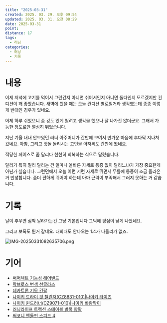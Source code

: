 ```yaml
---
title: "2025-03-31"
created: 2025. 03. 29. 오후 09:54
updated: 2025. 03. 31. 오전 08:29
date: 2025-03-31
point:
distance: 17
tags:
  - 러닝
categories:
  - 러닝
  - 기록
---
```


# 내용

어제 저녁에 고기를 먹어서 그런건지 아니면 쉬어서인지 아니면 둘다인지 모르겠지만 컨디션이 꽤 좋았습니다. 새벽에 깼을 때는 오늘 컨디션 별로일거라 생각했는데 종종 이렇게 반대인 경우가 있네요.

어제 하루 쉬었으니 좀 강도 있게 뛸려고 생각을 했으나 잘 나가진 않더군요. 그래서 가능한 정도로만 열심히 뛰었습니다.

지난 겨울 내내 안보였던 러너 아주머니가 간만에 보여서 반가운 마음에 후다닥 지나쳐갔네요. 아참, 그리고 맷돌 돌리시는 고인물 아저씨도 간만에 봤네요.

적당한 페이스로 좀 달리다 천천히 회복하는 식으로 달렸습니다.

달리기 특히 멀리 달리는 건 얼마나 올바른 자세로 통증 없이 달리느냐가 가장 중요한게 아닌가 싶습니다. 그런면에서 오늘 이런 저런 자세로 뛰면서 무릎에 통증이 조금 올라온 거 반성합니다. 좀더 편하게 뛰어야 하는데 아마 근력이 부족해서 그러지 못하는 거 같습니다.

# 기록

날이 추우면 심박 날라가는건 그냥 기본입니다  그덕에 평심이 낮게 나왔네요.

그리고 보폭도 튄거 같네요. 대회때도 안나오는 1.4가 나올리가 없죠.

![IMG-20250331082635706.png](/images/IMG-20250331082635706.png)

# 기어

- [써머텍트 기능성 헤어밴드](/posts/써머텍트-기능성-헤어밴드)
- [락브로스 변색 선글라스](/posts/락브로스-변색-선글라스)
- [데카트론 기모 긴팔](/posts/데카트론-기모-긴팔)
- [나이키 드라이 핏 챌린저(CZ8831-010)|나이키 타이즈](/posts/나이키-드라이-핏-챌린저(cz8831-010)|나이키-타이즈)
- [나이키 윈드러너(CZ9071-010)|나이키 바람막이](/posts/나이키-윈드러너(cz9071-010)|나이키-바람막이)
- [러닝라이프 트랙션 스테이블 발목 양말](/posts/러닝라이프-트랙션-스테이블-발목-양말)
- [써코니 엔돌핀 스피드 4](/posts/써코니-엔돌핀-스피드-4)
